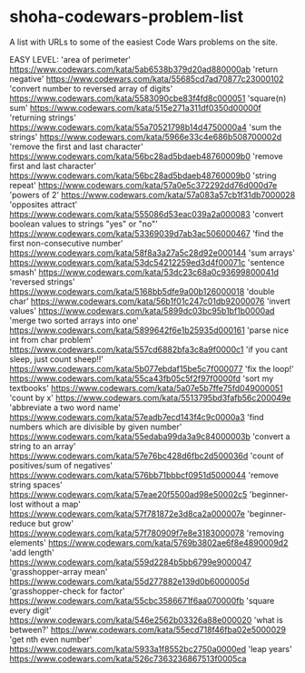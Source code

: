 # shoha-codewars-problem-list
A list with URLs to some of the easiest Code Wars problems on the site.

EASY LEVEL:
'area of perimeter'
https://www.codewars.com/kata/5ab6538b379d20ad880000ab
'return negative'
https://www.codewars.com/kata/55685cd7ad70877c23000102
'convert number to reversed array of digits'
https://www.codewars.com/kata/5583090cbe83f4fd8c000051
'square(n) sum'
https://www.codewars.com/kata/515e271a311df0350d00000f
'returning strings'
https://www.codewars.com/kata/55a70521798b14d4750000a4
'sum the strings'
https://www.codewars.com/kata/5966e33c4e686b508700002d
'remove the first and last character'
https://www.codewars.com/kata/56bc28ad5bdaeb48760009b0
'remove first and last character'
https://www.codewars.com/kata/56bc28ad5bdaeb48760009b0
'string repeat'
https://www.codewars.com/kata/57a0e5c372292dd76d000d7e
'powers of 2'
https://www.codewars.com/kata/57a083a57cb1f31db7000028
'opposites attract'
https://www.codewars.com/kata/555086d53eac039a2a000083
'convert boolean values to strings "yes" or "no"'
https://www.codewars.com/kata/53369039d7ab3ac506000467
'find the first non-consecutive number'
https://www.codewars.com/kata/58f8a3a27a5c28d92e000144
'sum arrays'
https://www.codewars.com/kata/53dc54212259ed3d4f00071c
'sentence smash'
https://www.codewars.com/kata/53dc23c68a0c93699800041d
'reversed strings'
https://www.codewars.com/kata/5168bb5dfe9a00b126000018
'double char'
https://www.codewars.com/kata/56b1f01c247c01db92000076
'invert values'
https://www.codewars.com/kata/5899dc03bc95b1bf1b0000ad
'merge two sorted arrays into one'
https://www.codewars.com/kata/5899642f6e1b25935d000161
'parse nice int from char problem'
https://www.codewars.com/kata/557cd6882bfa3c8a9f0000c1
'if you cant sleep, just count sheep!!'
https://www.codewars.com/kata/5b077ebdaf15be5c7f000077
'fix the loop!'
https://www.codewars.com/kata/55ca43fb05c5f2f97f0000fd
'sort my textbooks'
https://www.codewars.com/kata/5a07e5b7ffe75fd049000051
'count by x'
https://www.codewars.com/kata/5513795bd3fafb56c200049e
'abbreviate a two word name'
https://www.codewars.com/kata/57eadb7ecd143f4c9c0000a3
'find numbers which are divisible by given number'
https://www.codewars.com/kata/55edaba99da3a9c84000003b
'convert a string to an array'
https://www.codewars.com/kata/57e76bc428d6fbc2d500036d
'count of positives/sum of negatives'
https://www.codewars.com/kata/576bb71bbbcf0951d5000044
'remove string spaces'
https://www.codewars.com/kata/57eae20f5500ad98e50002c5
'beginner-lost without a map'
https://www.codewars.com/kata/57f781872e3d8ca2a000007e
'beginner-reduce but grow'
https://www.codewars.com/kata/57f780909f7e8e3183000078
'removing elements'
https://www.codewars.com/kata/5769b3802ae6f8e4890009d2
'add length'
https://www.codewars.com/kata/559d2284b5bb6799e9000047
'grasshopper-array mean'
https://www.codewars.com/kata/55d277882e139d0b6000005d
'grasshopper-check for factor'
https://www.codewars.com/kata/55cbc3586671f6aa070000fb
'square every digit'
https://www.codewars.com/kata/546e2562b03326a88e000020
'what is between?'
https://www.codewars.com/kata/55ecd718f46fba02e5000029
'get nth even number'
https://www.codewars.com/kata/5933a1f8552bc2750a0000ed
'leap years'
https://www.codewars.com/kata/526c7363236867513f0005ca
